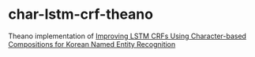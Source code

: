 # char-lstm-crf-theano

Theano implementation of [Improving LSTM CRFs Using Character-based Compositions for Korean Named Entity Recognition]()

